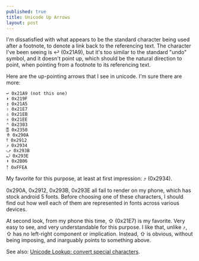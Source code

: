 ```yaml
---
published: true
title: Unicode Up Arrows
layout: post
---
```


I'm dissatisfied with what appears to be the standard character being used after a footnote, to denote a link back to the referencing text. The character I've been seeing is ↩ (0x21A9), but it's too similar to the standard "undo" symbol, and it doesn't point up, which should be the natural direction to point, when pointing from a footnote to its referencing text.

Here are the up-pointing arrows that I see in unicode. I'm sure there are more:

    ↩ 0x21A9 (not this one)
    ↟ 0x219F
    ↥ 0x21A5
    ⇧ 0x21E7
    ⇫ 0x21EB
    ⇮ 0x21EE
    ⌃ 0x2303
    ⍐ 0x2350
    ⤊ 0x290A
    ⤒ 0x2912
    ⤴ 0x2934
    ⤻ 0x293B
    ⤾ 0x293E
    ⬆ 0x2B06
    ￪ 0xFFEA

My favorite for this purpose, at least at first impression: ⤴ (0x2934).

0x290A, 0x2912, 0x293B, 0x293E all fail to render on my phone, which has stock android 5 fonts. Before choosing one of these characters, I should find out how well each of them are represented in fonts across various devices.

At second look, from my phone this time, ⇧ (0x21E7) is my favorite. Very easy to see, and very understandable for this purpose. I like that, unlike ⤴, ⇧ has no left-right component or implication. Instead, ⇧ is obvious, without being imposing, and inarguably points to something above.

See also: [Unicode Lookup: convert special characters](http://unicodelookup.com/#arrow).
